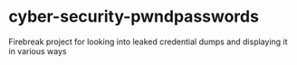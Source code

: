# cyber-security-pwndpasswords

Firebreak project for looking into leaked credential dumps and displaying it in various ways
